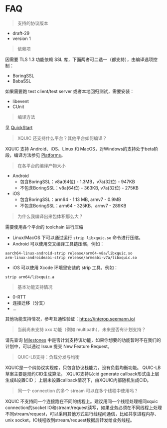 # FAQ

> 支持的协议版本

* draft-29
* version 1

> 依赖项

因需要 TLS 1.3 功能依赖 SSL 库，下面两者可二选一（都支持），由编译选项控制：
* BoringSSL
* BabaSSL

如果需要跑 test client/test server 或者本地回归测试，需要安装：
* libevent
* CUnit

> 编译方法

见 [QuickStart](https://github.com/alibaba/xquic#quickstart-guide)

> XQUIC 还支持什么平台？其他平台如何编译？

XQUIC 支持 Android、iOS、Linux 和 MacOS，对Windows的支持处于beta阶段，编译方法参见 [Platforms](../Platforms.md)。

> 在各平台的编译产物大小

* Android
  - 包含BoringSSL：v8a(64位) - 1.3MB，v7a(32位) - 947KB
  - 不包含BoringSSL：v8a(64位) - 363KB, v7a(32位) - 275KB
* iOS
  - 包含BoringSSL：arm64 - 1.13 MB, armv7 - 0.9MB
  - 不包含BoringSSL：arm64 - 325KB，armv7 - 289KB

> 为什么我编译出来包体积那么大？

需要使用各个平台的 toolchain 进行压缩
* Linux/MacOS 下可以通过运行 `strip libxquic.so` 命令进行压缩。
* Android 可以使用交叉编译工具链压缩，例如：
```
aarch64-linux-android-strip release/arm64-v8a/libxquic.so
arm-linux-androideabi-strip release/armeabi-v7a/libxquic.so
```
* iOS 可以使用 Xcode 环境里安装的 strip 工具，例如：
```
strip arm64/libxquic.a
```

> 基本功能支持情况

* 0-RTT
* 连接迁移（分支）
* ...

其他功能支持情况，参考互通性验证：https://interop.seemann.io/

> 当前尚未支持 xxx 功能（例如 multipath），未来是否有计划支持？

请先查询 [Milestones](https://github.com/alibaba/xquic/milestones) 中是否计划支持该功能，如果你想要的功能暂时不在我们的计划中，可以通过 Issue 提交 New Feature Request。

> QUIC-LB支持：负载分发与均衡

XQUIC是一个纯协议实现库，只包含协议栈能力，没有负载均衡功能。
QUIC-LB草案主要是规约CID生成算法。
XQUIC支持以cid generate callback形式由上层生成&设置CID；
上层未设置callback情况下，由XQUIC内部随机生成CID。

> 同一个 connection 的多个 stream 可以在多个线程中使用吗？

XQUIC 不支持同一个连接跑在不同的线程上。建议用同一个线程处理相同xquic connection的socket IO和stream/request读写，如果业务必须在不同线程上处理不同stream/request，可以采用其他方式进行线程间通信，比如共享进程内存、unix socket，IO线程收到stream/request数据后转发给业务线程。